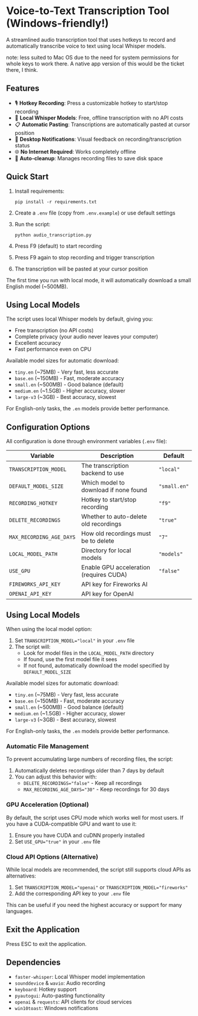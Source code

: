 # Voice-to-Text Transcription Tool (Windows-friendly!)

A streamlined audio transcription tool that uses hotkeys to record and automatically transcribe voice to text using local Whisper models.

note:  less suited to Mac OS due to the need for system permissions for whole keys to work there. A native app version of this would be the ticket there, I think.

## Features

- 🎙️ **Hotkey Recording**: Press a customizable hotkey to start/stop recording
- 🤖 **Local Whisper Models**: Free, offline transcription with no API costs
- 📋 **Automatic Pasting**: Transcriptions are automatically pasted at cursor position
- 🔔 **Desktop Notifications**: Visual feedback on recording/transcription status
- 🌐 **No Internet Required**: Works completely offline
- 🧹 **Auto-cleanup**: Manages recording files to save disk space

## Quick Start

1. Install requirements:
   ```
   pip install -r requirements.txt
   ```

2. Create a `.env` file (copy from `.env.example`) or use default settings

3. Run the script:
   ```
   python audio_transcription.py
   ```

4. Press F9 (default) to start recording
5. Press F9 again to stop recording and trigger transcription
6. The transcription will be pasted at your cursor position

The first time you run with local mode, it will automatically download a small English model (~500MB).

## Using Local Models

The script uses local Whisper models by default, giving you:
- Free transcription (no API costs)
- Complete privacy (your audio never leaves your computer)
- Excellent accuracy
- Fast performance even on CPU

Available model sizes for automatic download:
- `tiny.en` (~75MB) - Very fast, less accurate
- `base.en` (~150MB) - Fast, moderate accuracy
- `small.en` (~500MB) - Good balance (default)
- `medium.en` (~1.5GB) - Higher accuracy, slower
- `large-v3` (~3GB) - Best accuracy, slowest

For English-only tasks, the `.en` models provide better performance.

## Configuration Options

All configuration is done through environment variables (`.env` file):

| Variable | Description | Default |
|----------|-------------|---------|
| `TRANSCRIPTION_MODEL` | The transcription backend to use | `"local"` |
| `DEFAULT_MODEL_SIZE` | Which model to download if none found | `"small.en"` |
| `RECORDING_HOTKEY` | Hotkey to start/stop recording | `"f9"` |
| `DELETE_RECORDINGS` | Whether to auto-delete old recordings | `"true"` |
| `MAX_RECORDING_AGE_DAYS` | How old recordings must be to delete | `"7"` |
| `LOCAL_MODEL_PATH` | Directory for local models | `"models"` |
| `USE_GPU` | Enable GPU acceleration (requires CUDA) | `"false"` |
| `FIREWORKS_API_KEY` | API key for Fireworks AI | |
| `OPENAI_API_KEY` | API key for OpenAI | |

## Using Local Models

When using the local model option:

1. Set `TRANSCRIPTION_MODEL="local"` in your `.env` file
2. The script will:
   - Look for model files in the `LOCAL_MODEL_PATH` directory
   - If found, use the first model file it sees
   - If not found, automatically download the model specified by `DEFAULT_MODEL_SIZE`

Available model sizes for automatic download:
- `tiny.en` (~75MB) - Very fast, less accurate
- `base.en` (~150MB) - Fast, moderate accuracy
- `small.en` (~500MB) - Good balance (default)
- `medium.en` (~1.5GB) - Higher accuracy, slower
- `large-v3` (~3GB) - Best accuracy, slowest

For English-only tasks, the `.en` models provide better performance.

### Automatic File Management

To prevent accumulating large numbers of recording files, the script:
1. Automatically deletes recordings older than 7 days by default
2. You can adjust this behavior with:
   - `DELETE_RECORDINGS="false"` - Keep all recordings
   - `MAX_RECORDING_AGE_DAYS="30"` - Keep recordings for 30 days

### GPU Acceleration (Optional)

By default, the script uses CPU mode which works well for most users. If you have a CUDA-compatible GPU and want to use it:

1. Ensure you have CUDA and cuDNN properly installed
2. Set `USE_GPU="true"` in your `.env` file

### Cloud API Options (Alternative)

While local models are recommended, the script still supports cloud APIs as alternatives:

1. Set `TRANSCRIPTION_MODEL="openai"` or `TRANSCRIPTION_MODEL="fireworks"` 
2. Add the corresponding API key to your `.env` file

This can be useful if you need the highest accuracy or support for many languages.

## Exit the Application

Press ESC to exit the application.

## Dependencies

- `faster-whisper`: Local Whisper model implementation
- `sounddevice` & `wavio`: Audio recording
- `keyboard`: Hotkey support
- `pyautogui`: Auto-pasting functionality
- `openai` & `requests`: API clients for cloud services
- `win10toast`: Windows notifications
